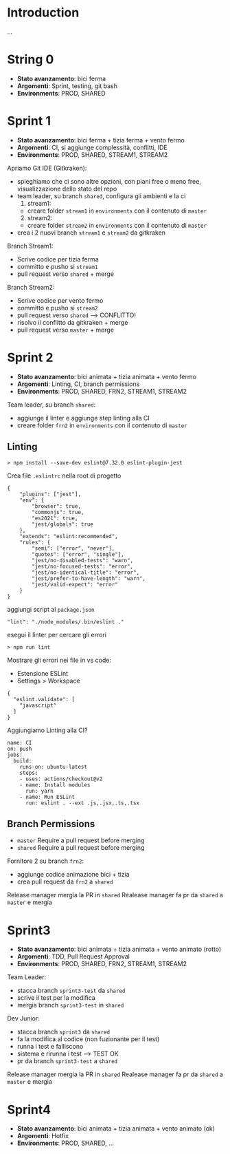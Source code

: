 # Introduction 
...

# String 0
- **Stato avanzamento**: bici ferma
- **Argomenti**: Sprint, testing, git bash
- **Environments**: PROD, SHARED

# Sprint 1
- **Stato avanzamento**: bici ferma + tizia ferma + vento fermo
- **Argomenti**: CI, si aggiunge complessità, conflitti, IDE
- **Environments**: PROD, SHARED, STREAM1, STREAM2

Apriamo Git IDE (Gitkraken):
- spieghiamo che ci sono altre opzioni, con piani free o meno free, visualizzazione dello stato del repo
- team leader, su branch `shared`, configura gli ambienti e la ci
  1. stream1:
    - creare folder `stream1` in `environments` con il contenuto di `master`
  2. stream2:
    - creare folder `stream2` in `environments` con il contenuto di `master`
- crea i 2 nuovi branch `stream1` e `stream2` da gitkraken

Branch Stream1:
- Scrive codice per tizia ferma
- committo e pusho si `stream1`
- pull request verso `shared` + merge

Branch Stream2:
- Scrive codice per vento fermo
- committo e pusho si `stream2`
- pull request verso `shared` --> CONFLITTO!
- risolvo il conflitto da gitkraken + merge
- pull request verso `master` + merge


# Sprint 2
- **Stato avanzamento**: bici animata + tizia animata + vento fermo
- **Argomenti**: Linting, CI, branch permissions
- **Environments**: PROD, SHARED, FRN2, STREAM1, STREAM2

Team leader, su branch `shared`:
  - aggiunge il linter e aggiunge step linting alla CI
  - creare folder `frn2` in `environments` con il contenuto di `master`

## Linting
```
> npm install --save-dev eslint@7.32.0 eslint-plugin-jest
```

Crea file `.eslintrc` nella root di progetto
```
{
    "plugins": ["jest"],
    "env": {
        "browser": true,
        "commonjs": true,
        "es2021": true,
        "jest/globals": true
    },
    "extends": "eslint:recommended",
    "rules": {
        "semi": ["error", "never"],
        "quotes": ["error", "single"],
        "jest/no-disabled-tests": "warn",
        "jest/no-focused-tests": "error",
        "jest/no-identical-title": "error",
        "jest/prefer-to-have-length": "warn",
        "jest/valid-expect": "error"
    }
}
```

aggiungi script al `package.json`
```
"lint": "./node_modules/.bin/eslint ."
```

esegui il linter per cercare gli errori
```
> npm run lint
```

Mostrare gli errori nei file in vs code:
- Estensione ESLint
- Settings > Workspace
```
{
  "eslint.validate": [
    "javascript"
  ]
}
```

Aggiungiamo Linting alla CI?
```
name: CI
on: push
jobs:
  build:
    runs-on: ubuntu-latest
    steps:
    - uses: actions/checkout@v2
    - name: Install modules
      run: yarn
    - name: Run ESLint
      run: eslint . --ext .js,.jsx,.ts,.tsx
```

## Branch Permissions
- `master` Require a pull request before merging
- `shared` Require a pull request before merging

Fornitore 2 su branch `frn2`:
- aggiunge codice animazione bici + tizia
- crea pull request da `frn2` a `shared`

Release manager mergia la PR in `shared`
Realease manager fa pr da `shared` a `master` e mergia

# Sprint3
- **Stato avanzamento**: bici animata + tizia animata + vento animato (rotto)
- **Argomenti**: TDD, Pull Request Approval
- **Environments**: PROD, SHARED, FRN2, STREAM1, STREAM2

Team Leader:
- stacca branch `sprint3-test` da `shared`
- scrive il test per la modifica
- mergia branch `sprint3-test` in `shared`

Dev Junior:
- stacca branch `sprint3` da `shared`
- fa la modifica al codice (non fuzionante per il test)
- runna i test e falliscono
- sistema e rirunna i test --> TEST OK
- pr da branch `sprint3-test` a `shared`

Release manager mergia la PR in `shared`
Realease manager fa pr da `shared` a `master` e mergia

# Sprint4
- **Stato avanzamento**: bici animata + tizia animata + vento animato (ok)
- **Argomenti**: Hotfix
- **Environments**: PROD, SHARED, ...